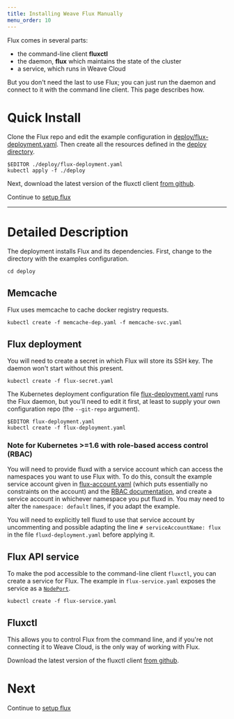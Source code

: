 ```yaml
---
title: Installing Weave Flux Manually
menu_order: 10
---
```


Flux comes in several parts:

-   the command-line client **fluxctl**
-   the daemon, **flux** which maintains the state of the cluster
-   a service, which runs in Weave Cloud

But you don't need the last to use Flux; you can just run the daemon
and connect to it with the command line client. This page describes
how.

# Quick Install

Clone the Flux repo and edit the example configuration in
[deploy/flux-deployment.yaml](../../deploy/flux-deployment.yaml). Then
create all the resources defined in the
[deploy directory](../../deploy/).

```
$EDITOR ./deploy/flux-deployment.yaml
kubectl apply -f ./deploy
```

Next, download the latest version of the fluxctl client [from github](https://github.com/weaveworks/flux/releases).

Continue to [setup flux](./setup.md)

---

# Detailed Description

The deployment installs Flux and its dependencies. First, change to
the directory with the examples configuration.

```
cd deploy
```

## Memcache

Flux uses memcache to cache docker registry requests.

```
kubectl create -f memcache-dep.yaml -f memcache-svc.yaml
```

## Flux deployment

You will need to create a secret in which Flux will store its SSH
key. The daemon won't start without this present.

```
kubectl create -f flux-secret.yaml
```

The Kubernetes deployment configuration file
[flux-deployment.yaml](../../deploy/flux-deployment.yaml) runs the
Flux daemon, but you'll need to edit it first, at least to supply your
own configuration repo (the `--git-repo` argument).

```
$EDITOR flux-deployment.yaml
kubectl create -f flux-deployment.yaml
```

### Note for Kubernetes >=1.6 with role-based access control (RBAC)

You will need to provide fluxd with a service account which can access
the namespaces you want to use Flux with. To do this, consult the
example service account given in
[flux-account.yaml](../../deploy/flux-account.yaml) (which
puts essentially no constraints on the account) and the
[RBAC documentation](https://kubernetes.io/docs/admin/authorization/rbac/),
and create a service account in whichever namespace you put fluxd
in. You may need to alter the `namespace: default` lines, if you adapt
the example.

You will need to explicitly tell fluxd to use that service account by
uncommenting and possible adapting the line `# serviceAccountName:
flux` in the file `fluxd-deployment.yaml` before applying it.

## Flux API service

To make the pod accessible to the command-line client `fluxctl`, you
can create a service for Flux. The example in `flux-service.yaml`
exposes the service as a
[`NodePort`](http://kubernetes.io/docs/user-guide/services/#type-nodeport).

```
kubectl create -f flux-service.yaml
```

## Fluxctl

This allows you to control Flux from the command line, and if you're
not connecting it to Weave Cloud, is the only way of working with
Flux.

Download the latest version of the fluxctl client
[from github](https://github.com/weaveworks/flux/releases).

# Next

Continue to [setup flux](./setup.md)
